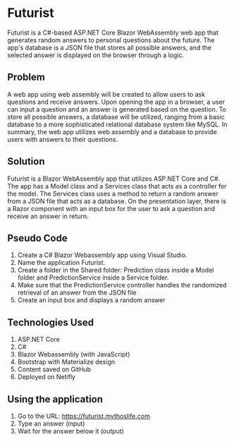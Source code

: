 # Futurist
Futurist is a C#-based ASP.NET Core Blazor WebAssembly web app that generates random answers to personal questions about the future. The app's database is a JSON file that stores all possible answers, and the selected answer is displayed on the browser through a logic.

## Problem
A web app using web assembly will be created to allow users to ask questions and receive answers. Upon opening the app in a browser, a user can input a question and an answer is generated based on the question. To store all possible answers, a database will be utilized, ranging from a basic database to a more sophisticated relational database system like MySQL. In summary, the web app utilizes web assembly and a database to provide users with answers to their questions.

## Solution
Futurist is a Blazor WebAssembly app that utilizes ASP.NET Core and C#. The app has a Model class and a Services class that acts as a controller for the model. The Services class uses a method to return a random answer from a JSON file that acts as a database. On the presentation layer, there is a Razor component with an input box for the user to ask a question and receive an answer in return.

## Pseudo Code
1. Create a C# Blazor Webassembly app using Visual Studio.
2. Name the application Futurist.
3. Create a folder in the Shared folder: Prediction class inside a Model folder and PredictionService inside a Service folder.
4. Make sure that the PredictionService controller handles the randomized retrieval of an answer from the JSON file
6. Create an input box and displays a random answer 

## Technologies Used
1. ASP.NET Core
2. C#
3. Blazor Webassembly (with JavaScript)
4. Bootstrap with Materialize design
5. Content saved on GitHub
6. Deployed on Netifly 

## Using the application
1. Go to the URL: https://futurist.mythoslife.com 
2. Type an answer (input)
3. Wait for the answer below it (output)